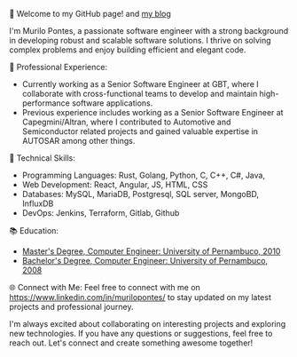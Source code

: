👋 Welcome to my GitHub page! and [my blog](https://murilopontes.github.io/)

I'm Murilo Pontes, a passionate software engineer with a strong background in developing robust and scalable software solutions. I thrive on solving complex problems and enjoy building efficient and elegant code.

💼 Professional Experience:
- Currently working as a Senior Software Engineer at GBT, where I collaborate with cross-functional teams to develop and maintain high-performance software applications.
- Previous experience includes working as a Senior Software Engineer at Capegmini/Altran, where I contributed to Automotive and Semiconductor related projects and gained valuable expertise in AUTOSAR among other things.

🔧 Technical Skills:
- Programming Languages: Rust, Golang, Python, C, C++, C#, Java, 
- Web Development: React, Angular, JS, HTML, CSS
- Databases: MySQL, MariaDB, Postgresql, SQL server, MongoBD, InfluxDB
- DevOps: Jenkins, Terraform, Gitlab, Github

📚 Education:
- [Master's Degree, Computer Engineer: University of Pernambuco, 2010](https://w2.solucaoatrio.net.br/somos/upe-ppgec/index.php/en/)
- [Bachelor's Degree, Computer Engineer: University of Pernambuco, 2008](https://upe.poli.br/engenharia-da-computacao/)

🌐 Connect with Me:
Feel free to connect with me on https://www.linkedin.com/in/murilopontes/ to stay updated on my latest projects and professional journey.

I'm always excited about collaborating on interesting projects and exploring new technologies. If you have any questions or suggestions, feel free to reach out. Let's connect and create something awesome together!

